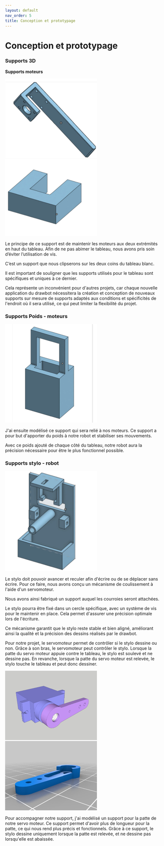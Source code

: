 ```yaml
---
layout: default
nav_order: 5
title: Conception et prototypage
---
```


# Conception et prototypage

### **Supports 3D**

**Supports moteurs**


<img src="images/supportmoteur.png" alt="localisation" width="300"/>
<img src="images/supportpince.png" alt="localisation" width="300"/>

Le principe de ce support est de maintenir les moteurs aux deux extrémités en haut du tableau. Afin de ne pas abimer le tableau, nous avons pris soin d’éviter l’utilisation de vis.

C’est un support que nous clipserons sur les deux coins du tableau blanc.

Il est important de souligner que les supports utilisés pour le tableau sont spécifiques et uniques à ce dernier.

Cela représente un inconvénient pour d'autres projets, car chaque nouvelle application du drawbot nécessitera la création et conception de nouveaux supports sur mesure de supports adaptés aux conditions et spécificités de l'endroit où il sera utilisé, ce qui peut limiter la flexibilité du projet.


### **Supports Poids - moteurs**

<img src="images/supportpoids.png" alt="localisation" width="300"/>


J'ai ensuite modélisé ce support qui sera relié à nos moteurs. Ce support a pour but d'apporter du poids à notre robot et stabiliser ses mouvements. 

Avec ce poids ajouté de chaque côté du tableau, notre robot aura la précision nécessaire pour être le plus fonctionnel possible.


### **Supports stylo - robot**

<img src="images/supportmilieu.png" alt="localisation" width="300"/>

Le stylo doit pouvoir avancer et reculer afin d'écrire ou de se déplacer sans écrire. Pour ce faire, nous avons conçu un mécanisme de coulissement à l'aide d'un servomoteur.

Nous avons ainsi fabriqué un support auquel les courroies seront attachées.


Le stylo pourra être fixé dans un cercle spécifique, avec un système de vis pour le maintenir en place. Cela permet d'assurer une précision optimale lors de l'écriture.

Ce mécanisme garantit que le stylo reste stable et bien aligné, améliorant ainsi la qualité et la précision des dessins réalisés par le drawbot.

Pour notre projet, le servomoteur permet de contrôler si le stylo dessine ou non. Grâce à son bras, le servomoteur peut contrôler le stylo. Lorsque la patte du servo moteur appuie contre le tableau, le stylo est soulevé et ne dessine pas. En revanche,  lorsque la patte du servo moteur est relevée, le stylo touche le tableau et peut donc dessiner.


<img src="images/supportpate1.png" alt="localisation" width="300"/>
<img src="images/supportpate2.png" alt="localisation" width="300"/>



Pour accompagner notre support, j'ai modélisé un support pour la patte de notre servo moteur. Ce support permet d'avoir plus de longueur pour la patte, ce qui nous rend plus précis et fonctionnels. Grâce à ce support, le stylo dessine uniquement lorsque la patte est relevée, et ne dessine pas lorsqu'elle est abaissée.

